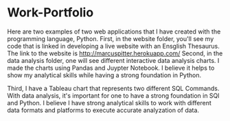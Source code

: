 # Work-Portfolio
Here are two examples of two web applications that I have created with the programming language, Python. First, in the website folder, you'll see my code that is linked in developing a live website with an Ensglish Thesaurus. The link to the website is http://marcuspitter.herokuapp.com/
Second, in the data analysis folder, one will see different interactive data analysis charts. I made the charts using Pandas and Juypter Notebook. I believe it helps to show my analytical skills while having a strong foundation in Python.


Third, I have a Tableau chart that represents two different SQL Commands. With data analysis, it's important for one to have a strong foundation in SQl and Python. I believe I have strong analytical skills to work with different data formats and platforms to execute accurate analyzation of data.
